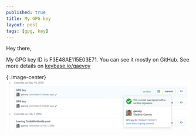 ```yaml
---
published: true
title: My GPG key
layout: post
tags: [gpg, key]
---
```

Hey there,

My GPG key ID is F3E48AE115E03E71. You can see it mostly on GitHub. See more details on [keybase.io/gaevoy](https://keybase.io/gaevoy)

{:.image-center}
![alt text](/img/github-pgp-signature.png "GitHub PGP signature example")